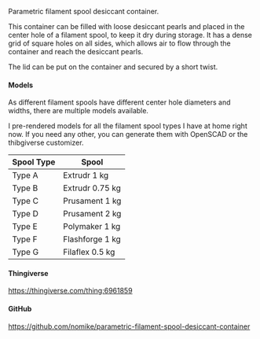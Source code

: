 Parametric filament spool desiccant container.

This container can be filled with loose desiccant pearls and placed in the center hole of a filament
spool, to keep it dry during storage.
It has a dense grid of square holes on all sides, which allows air to flow through the container and
reach the desiccant pearls.

The lid can be put on the container and secured by a short twist.

#### Models

As different filament spools have different center hole diameters and widths, there are multiple
models available.

I pre-rendered models for all the filament spool types I have at home right now. If you need any
other, you can generate them with OpenSCAD or the thibgiverse customizer.

| Spool Type | Spool            |
|------------|------------------|
| Type A     | Extrudr 1 kg     |
| Type B     | Extrudr 0.75 kg  |
| Type C     | Prusament 1 kg   |
| Type D     | Prusament 2 kg   |
| Type E     | Polymaker 1 kg   |
| Type F     | Flashforge 1 kg  |
| Type G     | Filaflex 0.5 kg  |

#### Thingiverse

<https://thingiverse.com/thing:6961859>

#### GitHub

<https://github.com/nomike/parametric-filament-spool-desiccant-container>
